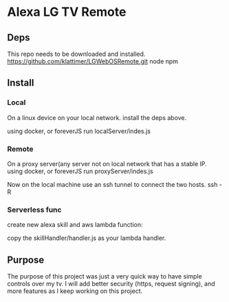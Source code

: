 # Alexa LG TV Remote

## Deps
This repo needs to be downloaded and installed. 
https://github.com/klattimer/LGWebOSRemote.git
node
npm

## Install

### Local
On a linux device on your local network. install the deps above.

using docker, or foreverJS run localServer/indes.js

### Remote
On a proxy server(any server not on local network that has a stable IP.
using docker, or foreverJS run proxyServer/indes.js

Now on the local machine use an ssh tunnel to connect the two hosts. ssh -R

### Serverless func
create new alexa skill and aws lambda function: 

copy the skillHandler/handler.js as your lambda handler.

## Purpose

The purpose of this project was just a very quick way to have simple controls over my tv. 
I will add better security (https, request signing), and more features as I keep working on this project. 



